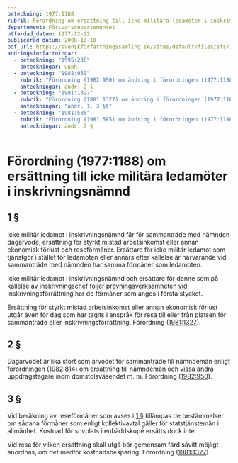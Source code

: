 ```yaml
---
beteckning: 1977:1188
rubrik: Förordning om ersättning till icke militära ledamöter i inskrivningsnämnd
departement: Försvarsdepartementet
utfardad_datum: 1977-12-22
publicerad_datum: 2008-10-10
pdf_url: https://svenskforfattningssamling.se/sites/default/files/sfs/1977-12/SFS1977-1188.pdf
andringsforfattningar:
  - beteckning: "1995:238"
    anteckningar: upph.
  - beteckning: "1982:950"
    rubrik: "Förordning (1982:950) om ändring i förordningen (1977:1188) om ersättning till icke militära ledamöter i inskrivningsnämnd"
    anteckningar: ändr. 2 §
  - beteckning: "1981:1327"
    rubrik: "Förordning (1981:1327) om ändring i förordningen (1977:1188) om ersättning till icke militära ledamöter i inskrivningsnämnd"
    anteckningar: "ändr. 1, 3 §§"
  - beteckning: "1981:585"
    rubrik: "Förordning (1981:585) om ändring i förordningen (1977:1188) om ersättning till icke militära ledamöter i inskrivningsnämnd"
    anteckningar: ändr. 2 §
---
```


# Förordning (1977:1188) om ersättning till icke militära ledamöter i inskrivningsnämnd

## 1 §

Icke militär ledamot i inskrivningsnämnd får för sammanträde med nämnden dagarvode, ersättning för styrkt mistad arbetsinkomst eller annan ekonomisk förlust och reseförmåner. Ersättare för icke militär ledamot som tjänstgör i stället för ledamoten eller annars efter kallelse är närvarande vid sammanträde med nämnden har samma förmåner som ledamoten.

Icke militär ledamot i inskrivningsnämnd och ersättare för denne som på kallelse av inskrivningschef följer prövningsverksamheten vid inskrivningsförrättning har de förmåner som anges i första stycket.

Ersättning för styrkt mistad arbetsinkomst eller annan ekonomisk förlust utgår även för dag som har tagits i anspråk för resa till eller från platsen för sammanträde eller inskrivningsförrättning. Förordning ([1981:1327](https://selex.se/eli/sfs/1981/1327)).

## 2 §

Dagarvodet är lika stort som arvodet för sammanträde till nämndemän enligt förordningen ([1982:814](https://selex.se/eli/sfs/1982/814)) om ersättning till nämndemän och vissa andra uppdragstagare inom domstolsväsendet m. m. Förordning ([1982:950](https://selex.se/eli/sfs/1982/950)).

## 3 §

Vid beräkning av reseförmåner som avses i [1 §](#1) tillämpas de bestämmelser om sådana förmåner som enligt kollektivavtal gäller för statstjänstemän i allmänhet. Kostnad för sovplats i enbäddskupé ersätts dock inte.

Vid resa för vilken ersättning skall utgå bör gemensam färd såvitt möjligt anordnas, om det medför kostnadsbesparing. Förordning ([1981:1327](https://selex.se/eli/sfs/1981/1327)).